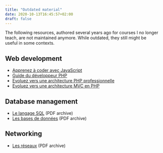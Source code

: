 ```yaml
---
title: "Outdated material"
date: 2020-10-13T16:45:57+02:00
draft: false
---
```


The following resources, authored several years ago for courses I no longer teach, are not maintained anymore. While outdated, they still might be useful in some contexts.

## Web development

- [Apprenez à coder avec JavaScript](https://openclassrooms.com/fr/courses/2984401-apprenez-a-coder-avec-javascript)
- [Guide du développeur PHP](https://bpesquet.gitbooks.io/guide-developpeur-php/)
- [Evoluez vers une architecture PHP professionnelle](https://openclassrooms.com/fr/courses/2560666-evoluez-vers-une-architecture-php-professionnelle-avec-silex)
- [Evoluez vers une architecture MVC en PHP](https://bpesquet.developpez.com/tutoriels/php/evoluer-architecture-mvc/)

## Database management

- [Le langage SQL](/pub/cours_sql.zip) (PDF archive)
- [Les bases de données](/pub/cours_sgbd.zip) (PDF archive)

## Networking

- [Les réseaux](/pub/cours_reseaux.zip) (PDF archive)
